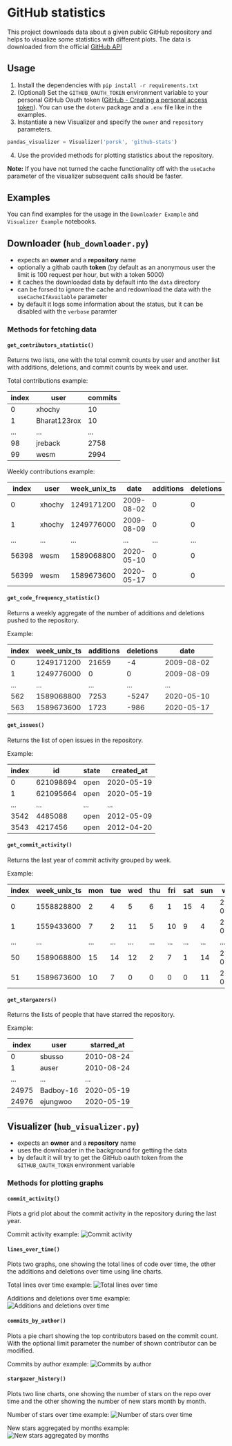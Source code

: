 # GitHub statistics

This project downloads data about a given public GitHub repository and helps to visualize some statistics with different plots. The data is downloaded from the official [GitHub API](https://developer.github.com/v3/)

## Usage

1. Install the dependencies with `pip install -r requirements.txt`
2. (Optional) Set the `GITHUB_OAUTH_TOKEN` environment variable to your personal GitHub Oauth token ([GitHub - Creating a personal access token](https://help.github.com/en/github/authenticating-to-github/creating-a-personal-access-token-for-the-command-line)). You can use the `dotenv` package and a `.env` file like in the examples.
3. Instantiate a new Visualizer and specify the `owner` and `repository` parameters.

```python
pandas_visualizer = Visualizer('porsk', 'github-stats')
```

4. Use the provided methods for plotting statistics about the repository.

**Note:** If you have not turned the cache functionality off with the `useCache` parameter of the visualizer subsequent calls should be faster.

## Examples

You can find examples for the usage in the `Downloader Example` and `Visualizer Example` notebooks.

## Downloader (`hub_downloader.py`)

- expects an **owner** and a **repository** name
- optionally a githab oauth **token** (by default as an anonymous user the limit is 100 request per hour, but with a token 5000)
- it caches the downloadad data by default into the `data` directory
- can be forsed to ignore the cache and redownload the data with the `useCacheIfAvailable` parameter
- by default it logs some information about the status, but it can be disabled with the `verbose` paramter

### Methods for fetching data

#### `get_contributors_statistic()`

Returns two lists, one with the total commit counts by user and another list with additions, deletions, and commit counts by week and user.

Total contributions example:

| index | user         | commits |
| ----- | ------------ | ------- |
| 0     | xhochy       | 10      |
| 1     | Bharat123rox | 10      |
| ...   | ...          | ...     |
| 98    | jreback      | 2758    |
| 99    | wesm         | 2994    |

Weekly contributions example:

| index | user   | week_unix_ts | date       | additions | deletions | commits |
| ----- | ------ | ------------ | ---------- | --------- | --------- | ------- |
| 0     | xhochy | 1249171200   | 2009-08-02 | 0         | 0         | 0       |
| 1     | xhochy | 1249776000   | 2009-08-09 | 0         | 0         | 0       |
| ...   | ...    | ...          | ...        | ...       | ...       | ...     |
| 56398 | wesm   | 1589068800   | 2020-05-10 | 0         | 0         | 0       |
| 56399 | wesm   | 1589673600   | 2020-05-17 | 0         | 0         | 0       |

#### `get_code_frequency_statistic()`

Returns a weekly aggregate of the number of additions and deletions pushed to the repository.

Example:

| index | week_unix_ts | additions | deletions | date       |
| ----- | ------------ | --------- | --------- | ---------- |
| 0     | 1249171200   | 21659     | -4        | 2009-08-02 |
| 1     | 1249776000   | 0         | 0         | 2009-08-09 |
| ...   | ...          | ...       | ...       | ...        |
| 562   | 1589068800   | 7253      | -5247     | 2020-05-10 |
| 563   | 1589673600   | 1723      | -986      | 2020-05-17 |

#### `get_issues()`

Returns the list of open issues in the repository.

Example:

| index | id        | state | created_at |
| ----- | --------- | ----- | ---------- |
| 0     | 621098694 | open  | 2020-05-19 |
| 1     | 621095664 | open  | 2020-05-19 |
| ...   | ...       | ...   | ...        |
| 3542  | 4485088   | open  | 2012-05-09 |
| 3543  | 4217456   | open  | 2012-04-20 |

#### `get_commit_activity()`

Returns the last year of commit activity grouped by week.

Example:

| index | week_unix_ts | mon | tue | wed | thu | fri | sat | sun | week       |
| ----- | ------------ | --- | --- | --- | --- | --- | --- | --- | ---------- |
| 0     | 1558828800   | 2   | 4   | 5   | 6   | 1   | 15  | 4   | 2019-05-26 |
| 1     | 1559433600   | 7   | 2   | 11  | 5   | 10  | 9   | 4   | 2019-06-02 |
| ...   | ...          | ... | ... | ... | ... | ... | ... | ... | ...        |
| 50    | 1589068800   | 15  | 14  | 12  | 2   | 7   | 1   | 14  | 2020-05-10 |
| 51    | 1589673600   | 10  | 7   | 0   | 0   | 0   | 0   | 11  | 2020-05-17 |

#### `get_stargazers()`

Returns the lists of people that have starred the repository.

Example:

| index | user      | starred_at |
| ----- | --------- | ---------- |
| 0     | sbusso    | 2010-08-24 |
| 1     | auser     | 2010-08-24 |
| ...   | ...       | ...        |
| 24975 | Badboy-16 | 2020-05-19 |
| 24976 | ejungwoo  | 2020-05-19 |

## Visualizer (`hub_visualizer.py`)

- expects an **owner** and a **repository** name
- uses the downloader in the background for getting the data
- by default it will try to get the GitHub oauth token from the `GITHUB_OAUTH_TOKEN` environment variable

### Methods for plotting graphs

#### `commit_activity()`

Plots a grid plot about the commit activity in the repository during the last year.

Commit activity example:
![Commit activity](/figs/pandas-commit-activity.png)

#### `lines_over_time()`

Plots two graphs, one showing the total lines of code over time, the other the additions and deletions over time using line charts.

Total lines over time example:
![Total lines over time](/figs/pandas-lines-over-times.png)

Additions and deletions over time example:
![Additions and deletions over time](/figs/pandas-changes-over-time.png)

#### `commits_by_author()`

Plots a pie chart showing the top contributors based on the commit count. With the optional limit parameter the number of shown contributor can be modified.

Commits by author example:
![Commits by author](/figs/pandas-commits-by-author.png)

#### `stargazer_history()`

Plots two line charts, one showing the number of stars on the repo over time and the other showing the number of new stars month by month.

Number of stars over time example:
![Number of stars over time](/figs/pandas-stars-over-time.png)

New stars aggregated by months example:
![New stars aggregated by months](/figs/pandas-new-stars-aggregated-by-months.png)
